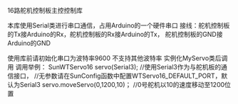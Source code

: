 16路舵机控制板主控控制库

本库使用Serial类进行串口通信，占用Arduino的一个硬件串口
接线：舵机控制板的Tx接Arduino的Rx，舵机控制板的Rx接Arduino的Tx，
舵机控制板的GND接Arduino的GND

使用库前请初始化串口为波特率9600  不支持其他波特率
实例化MyServo类后调用
调用举例：
  SunWTServo16 servo(Serial3); //使用Serial3作为与舵机板的通信接口，
                                            //无参数请在SunConfig函数中配置WTServo16_DEFAULT_PORT，默认为Serial3
  servo.moveServo(0,1200,10)； //0号舵机以10的速度移动至1200位置
  

